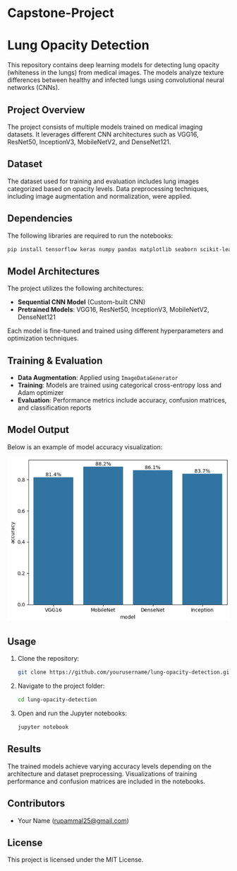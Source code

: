 # Capstone-Project

# Lung Opacity Detection

This repository contains deep learning models for detecting lung opacity (whiteness in the lungs) from medical images. The models analyze texture differences between healthy and infected lungs using convolutional neural networks (CNNs).

## Project Overview

The project consists of multiple models trained on medical imaging datasets. It leverages different CNN architectures such as VGG16, ResNet50, InceptionV3, MobileNetV2, and DenseNet121.

## Dataset

The dataset used for training and evaluation includes lung images categorized based on opacity levels. Data preprocessing techniques, including image augmentation and normalization, were applied.

## Dependencies

The following libraries are required to run the notebooks:

```bash
pip install tensorflow keras numpy pandas matplotlib seaborn scikit-learn opencv-python
```

## Model Architectures

The project utilizes the following architectures:
- **Sequential CNN Model** (Custom-built CNN)
- **Pretrained Models**: VGG16, ResNet50, InceptionV3, MobileNetV2, DenseNet121

Each model is fine-tuned and trained using different hyperparameters and optimization techniques.

## Training & Evaluation

- **Data Augmentation**: Applied using `ImageDataGenerator`
- **Training**: Models are trained using categorical cross-entropy loss and Adam optimizer
- **Evaluation**: Performance metrics include accuracy, confusion matrices, and classification reports

## Model Output

Below is an example of model accuracy visualization:

![Model Accuracy](image.png)

## Usage

1. Clone the repository:
   ```bash
   git clone https://github.com/yourusername/lung-opacity-detection.git
   ```
2. Navigate to the project folder:
   ```bash
   cd lung-opacity-detection
   ```
3. Open and run the Jupyter notebooks:
   ```bash
   jupyter notebook
   ```

## Results

The trained models achieve varying accuracy levels depending on the architecture and dataset preprocessing. Visualizations of training performance and confusion matrices are included in the notebooks.

## Contributors

- Your Name (rupammal25@gmail.com)

## License

This project is licensed under the MIT License.

